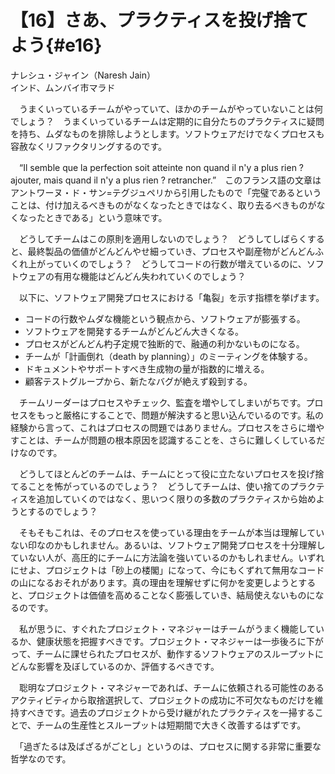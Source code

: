 # 【16】さあ、プラクティスを投げ捨てよう{#e16}

<div class="author">ナレシュ・ジャイン（Naresh Jain）</div>
<div class="author_address">インド、ムンバイ市マラド</div>

　うまくいっているチームがやっていて、ほかのチームがやっていないことは何でしょう？　うまくいっているチームは定期的に自分たちのプラクティスに疑問を持ち、ムダなものを排除しようとします。ソフトウェアだけでなくプロセスも容赦なくリファクタリングするのです。

　“Il semble que la perfection soit atteinte non quand il n'y a plus rien ? ajouter, mais quand il n'y a plus rien ? retrancher.”　このフランス語の文章はアントワーヌ・ド・サン=テグジュペリから引用したもので「完璧であるということは、付け加えるべきものがなくなったときではなく、取り去るべきものがなくなったときである」という意味です。

　どうしてチームはこの原則を適用しないのでしょう？　どうしてしばらくすると、最終製品の価値がどんどんやせ細っていき、プロセスや副産物がどんどんふくれ上がっていくのでしょう？　どうしてコードの行数が増えているのに、ソフトウェアの有用な機能はどんどん失われていくのでしょう？

　以下に、ソフトウェア開発プロセスにおける「亀裂」を示す指標を挙げます。

* コードの行数やムダな機能という観点から、ソフトウェアが膨張する。
* ソフトウェアを開発するチームがどんどん大きくなる。
* プロセスがどんどん杓子定規で独断的で、融通の利かないものになる。
* チームが「計画倒れ（death by planning）」のミーティングを体験する。
* ドキュメントやサポートすべき生成物の量が指数的に増える。
* 顧客テストグループから、新たなバグが絶えず殺到する。

　チームリーダーはプロセスやチェック、監査を増やしてしまいがちです。プロセスをもっと厳格にすることで、問題が解決すると思い込んでいるのです。私の経験から言って、これはプロセスの問題ではありません。プロセスをさらに増やすことは、チームが問題の根本原因を認識することを、さらに難しくしているだけなのです。

　どうしてほとんどのチームは、チームにとって役に立たないプロセスを投げ捨てることを怖がっているのでしょう？　どうしてチームは、使い捨てのプラクティスを追加していくのではなく、思いつく限りの多数のプラクティスから始めようとするのでしょう？

　そもそもこれは、そのプロセスを使っている理由をチームが本当は理解していない印なのかもしれません。あるいは、ソフトウェア開発プロセスを十分理解していない人が、高圧的にチームに方法論を強いているのかもしれません。いずれにせよ、プロジェクトは「砂上の楼閣」になって、今にもくずれて無用なコードの山になるおそれがあります。真の理由を理解せずに何かを変更しようとすると、プロジェクトは価値を高めることなく膨張していき、結局使えないものになるのです。

　私が思うに、すぐれたプロジェクト・マネジャーはチームがうまく機能しているか、健康状態を把握すべきです。プロジェクト・マネジャーは一歩後ろに下がって、チームに課せられたプロセスが、動作するソフトウェアのスループットにどんな影響を及ぼしているのか、評価するべきです。

　聡明なプロジェクト・マネジャーであれば、チームに依頼される可能性のあるアクティビティから取捨選択して、プロジェクトの成功に不可欠なものだけを維持すべきです。過去のプロジェクトから受け継がれたプラクティスを一掃することで、チームの生産性とスループットは短期間で大きく改善するはずです。

　「過ぎたるは及ばざるがごとし」というのは、プロセスに関する非常に重要な哲学なのです。
